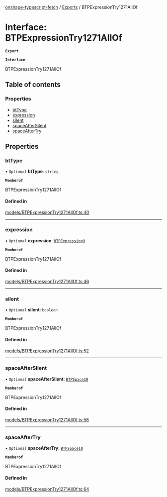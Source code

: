 [onshape-typescript-fetch](../README.md) / [Exports](../modules.md) / BTPExpressionTry1271AllOf

# Interface: BTPExpressionTry1271AllOf

**`Export`**

**`Interface`**

BTPExpressionTry1271AllOf

## Table of contents

### Properties

- [btType](BTPExpressionTry1271AllOf.md#bttype)
- [expression](BTPExpressionTry1271AllOf.md#expression)
- [silent](BTPExpressionTry1271AllOf.md#silent)
- [spaceAfterSilent](BTPExpressionTry1271AllOf.md#spaceaftersilent)
- [spaceAfterTry](BTPExpressionTry1271AllOf.md#spaceaftertry)

## Properties

### btType

• `Optional` **btType**: `string`

**`Memberof`**

BTPExpressionTry1271AllOf

#### Defined in

[models/BTPExpressionTry1271AllOf.ts:40](https://github.com/toebes/onshape-typescript-fetch/blob/3e11ae1/models/BTPExpressionTry1271AllOf.ts#L40)

___

### expression

• `Optional` **expression**: [`BTPExpression9`](BTPExpression9.md)

**`Memberof`**

BTPExpressionTry1271AllOf

#### Defined in

[models/BTPExpressionTry1271AllOf.ts:46](https://github.com/toebes/onshape-typescript-fetch/blob/3e11ae1/models/BTPExpressionTry1271AllOf.ts#L46)

___

### silent

• `Optional` **silent**: `boolean`

**`Memberof`**

BTPExpressionTry1271AllOf

#### Defined in

[models/BTPExpressionTry1271AllOf.ts:52](https://github.com/toebes/onshape-typescript-fetch/blob/3e11ae1/models/BTPExpressionTry1271AllOf.ts#L52)

___

### spaceAfterSilent

• `Optional` **spaceAfterSilent**: [`BTPSpace10`](BTPSpace10.md)

**`Memberof`**

BTPExpressionTry1271AllOf

#### Defined in

[models/BTPExpressionTry1271AllOf.ts:58](https://github.com/toebes/onshape-typescript-fetch/blob/3e11ae1/models/BTPExpressionTry1271AllOf.ts#L58)

___

### spaceAfterTry

• `Optional` **spaceAfterTry**: [`BTPSpace10`](BTPSpace10.md)

**`Memberof`**

BTPExpressionTry1271AllOf

#### Defined in

[models/BTPExpressionTry1271AllOf.ts:64](https://github.com/toebes/onshape-typescript-fetch/blob/3e11ae1/models/BTPExpressionTry1271AllOf.ts#L64)

